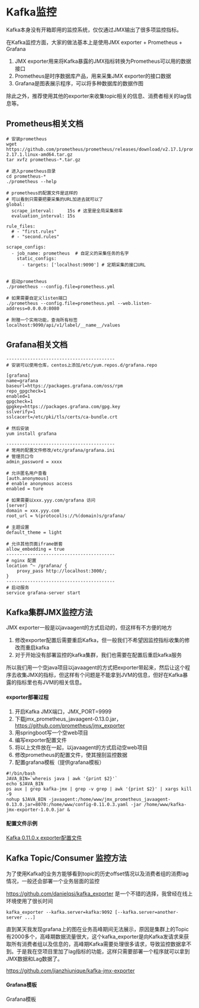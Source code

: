 # Kafka监控

Kafka本身没有开箱即用的监控系统，仅仅通过JMX输出了很多项监控指标。

在Kafka监控方面，大家的做法基本上是使用JMX exporter + Prometheus + Grafana

1. JMX exporter用来将Kafka暴露的JMX指标转换为Prometheus可以用的数据接口
2. Prometheus是时序数据库产品，用来采集JMX exporter的接口数据
3. Grafana是图表展示程序，可以将多种数据库的数据作图

除此之外，推荐使用其他的exporter来收集topic相关的信息、消费者相关的lag信息等。

## Prometheus相关文档

```
# 安装prometheus
wget https://github.com/prometheus/prometheus/releases/download/v2.17.1/prometheus-2.17.1.linux-amd64.tar.gz
tar xvfz prometheus-*.tar.gz

# 进入prometheus目录
cd prometheus-*
./prometheus --help

# prometheus的配置文件是这样的
# 可以看到只需要把要采集的URL加进去就可以了
global:
  scrape_interval:     15s # 这里是全局采集频率
  evaluation_interval: 15s

rule_files:
  # - "first.rules"
  # - "second.rules"

scrape_configs:
  - job_name: prometheus  # 自定义的采集任务的名字
    static_configs:
      - targets: ['localhost:9090'] # 定期采集的接口URL


# 启动prometheus
./prometheus --config.file=prometheus.yml

# 如果需要自定义listen端口
./prometheus --config.file=prometheus.yml --web.listen-address=0.0.0.0:8080

# 附赠一个实用功能，查询所有标签
localhost:9090/api/v1/label/__name__/values
```

## Grafana相关文档
```
-----------------------------------------
# 安装可以使用仓库，centos上添加/etc/yum.repos.d/grafana.repo

[grafana]
name=grafana
baseurl=https://packages.grafana.com/oss/rpm
repo_gpgcheck=1
enabled=1
gpgcheck=1
gpgkey=https://packages.grafana.com/gpg.key
sslverify=1
sslcacert=/etc/pki/tls/certs/ca-bundle.crt

# 然后安装
yum install grafana

-----------------------------------------
# 常用的配置文件修改/etc/grafana/grafana.ini
# 管理员口令
admin_password = xxxx

# 允许匿名用户查看
[auth.anonymous]
# enable anonymous access
enabled = ture

# 如果需要以xxx.yyy.com/grafana 访问
[server]
domain = xxx.yyy.com
root_url = %(protocol)s://%(domain)s/grafana/

# 主题设置
default_theme = light

# 允许其他页面iframe嵌套
allow_embedding = true
-----------------------------------------
# nginx 配置
location ^~ /grafana/ {
    proxy_pass http://localhost:3000/;
}
-----------------------------------------
# 启动服务
service grafana-server start
```

## Kafka集群JMX监控方法

JMX exporter一般是以javaagent的方式启动的，但这样有不方便的地方

1. 修改exporter配置后需要重启Kafka，但一般我们不希望因监控指标收集的修改而重启kafka
2. 对于开始没有部署监控的kafka集群，我们也需要在配置后重启kafka服务

所以我们用一个空java项目以javaagent的方式把exporter带起来，然后让这个程序去收集JMX的指标，但这样有个问题是不能拿到JVM的信息，但好在Kafka暴露的指标里也有JVM的相关信息。

#### exporter部署过程

1. 开启Kafka JMX端口，JMX_PORT=9999
2. 下载jmx_prometheus_javaagent-0.13.0.jar，https://github.com/prometheus/jmx_exporter
3. 用springboot写一个空web项目
4. 编写exporter配置文件
5. 将以上文件放在一起，以javaagent的方式启动空web项目
6. 修改prometheus的配置文件，使其搜刮监控数据
7. 配置grafana模板（提供grafana模板）

```
#!/bin/bash
JAVA_BIN=`whereis java | awk '{print $2}'`
echo $JAVA_BIN
ps aux | grep kafka-jmx | grep -v grep | awk '{print $2}' | xargs kill -9
nohup $JAVA_BIN -javaagent:/home/www/jmx_prometheus_javaagent-0.13.0.jar=8070:/home/www/config-0.11.0.3.yaml -jar /home/www/kafka-jmx-exporter-1.0.0.jar &
```

#### 配置文件示例
[Kafka 0.11.0.x exporter配置文件](kafka_0110_jmx_monitor.md)

## Kafka Topic/Consumer 监控方法

为了使用Kafka的业务方能够看到topic的历史offset情况以及消费者组的消费lag情况，一般还会部署一个业务层面的监控

https://github.com/danielqsj/kafka_exporter 是一个不错的选择，我曾经在线上环境使用了很长时间

```
kafka_exporter --kafka.server=kafka:9092 [--kafka.server=another-server ...]
```

直到某天我发现grafana上的图在业务高峰期间无法展示，原因是集群上的Topic有2000多个，高峰期数据流量很大，这个kafka_exporter是向Kafka发请求来获取所有消费者组以及信息的，高峰期Kafka需要处理很多请求，导致监控数据拿不到。于是我在空项目里加了lag指标的功能，这样只需要部署一个程序就可以拿到JMX数据和Lag数据了。

https://github.com/jianzhiunique/kafka-jmx-exporter

#### Grafana模板

Grafana模板
